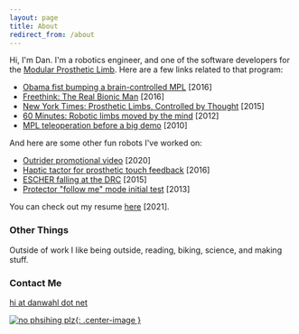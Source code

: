 ```yaml
---
layout: page
title: About
redirect_from: /about
---
```


Hi, I'm Dan. I'm a robotics engineer, and one of the software developers for the [Modular Prosthetic Limb](http://www.jhuapl.edu/prosthetics/scientists/mpl.asp). Here are a few links related to that program:

-   [Obama fist bumping a brain-controlled MPL](http://www.nbcnews.com/video/watch-obama-fist-bump-a-robotic-arm-powered-by-a-brain-chip-785470531610) [2016]
-   [Freethink: The Real Bionic Man](https://vimeo.com/180657845) [2016]
-   [New York Times: Prosthetic Limbs, Controlled by Thought](http://www.nytimes.com/2015/05/21/technology/a-bionic-approach-to-prosthetics-controlled-by-thought.html) [2015]
-   [60 Minutes: Robotic limbs moved by the mind](https://www.youtube.com/watch?v=Z3a5u6djGnE) [2012]
-   [MPL teleoperation before a big demo](https://www.youtube.com/watch?v=-CQbfCDqtJY) [2010]

And here are some other fun robots I've worked on:

-   [Outrider promotional video](https://vimeo.com/391795667) [2020]
-   [Haptic tactor for prosthetic touch feedback](https://www.youtube.com/watch?v=genr9mGC9NQ) [2016]
-   [ESCHER falling at the DRC](https://www.youtube.com/watch?v=g0TaYhjpOfo&t=0m22s) [2015]
-   [Protector "follow me" mode initial test](https://www.youtube.com/watch?v=DekTC6luAhA) [2013]

You can check out my resume [here](<{{ site.baseurl }}/assets/images/about/drwahl-resume.pdf>) [2021].

### Other Things

Outside of work I like being outside, reading, biking, science, and making stuff.

### Contact Me

[hi at danwahl dot net](mailto:hi@danwahl.net)

[![no phsihing plz](<{{ site.baseurl }}/assets/images/about/ssr-win.jpg> "no phsihing plz"){: .center-image }](<{{ site.baseurl }}/assets/images/about/ssr-win.jpg>)
